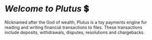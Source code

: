 # *Welcome to Plutus* :heavy_dollar_sign:
Nicknamed after the God of wealth, Plutus is a toy payments engine for reading and writing financial transactions to files. These transactions include deposits, withdrawals, disputes, resolutions and chargebacks.
